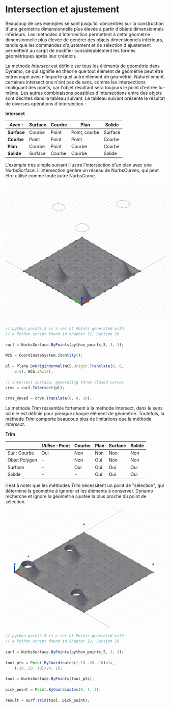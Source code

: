 # Intersection et ajustement

Beaucoup de ces exemples se sont jusqu'ici concentrés sur la construction d'une géométrie dimensionnelle plus élevée à partir d'objets dimensionnels inférieurs. Les méthodes d'intersection permettent à cette géométrie dimensionnelle plus élevée de générer des objets dimensionnels inférieurs, tandis que les commandes d'ajustement et de sélection d'ajustement permettent au script de modifier considérablement les formes géométriques après leur création.

La méthode *Intersect* est définie sur tous les éléments de géométrie dans Dynamo, ce qui signifie en théorie que tout élément de géométrie peut être entrecoupé avec n'importe quel autre élément de géométrie. Naturellement, certaines intersections n'ont pas de sens, comme les intersections impliquant des points, car l'objet résultant sera toujours le point d'entrée lui-même. Les autres combinaisons possibles d'intersections entre des objets sont décrites dans le tableau suivant. Le tableau suivant présente le résultat de diverses opérations d'intersection :

**Intersect**

|*Avec :*|Surface|Courbe|Plan|Solide|
| -- | -- | -- | -- | -- |
|**Surface**|Courbe|Point|Point, courbe|Surface|
|**Courbe**|Point|Point|Point|Courbe|
|**Plan**|Courbe|Point|Courbe|Courbe|
|**Solide**|Surface|Courbe|Courbe|Solide|

L'exemple très simple suivant illustre l'intersection d'un plan avec une NurbsSurface. L'intersection génère un réseau de NurbsCurves, qui peut être utilisé comme toute autre NurbsCurve.

![](images/12-8/IntersectionAndTrim_01.png)

```js
// python_points_5 is a set of Points generated with
// a Python script found in Chapter 12, Section 10

surf = NurbsSurface.ByPoints(python_points_5, 3, 3);

WCS = CoordinateSystem.Identity();

pl = Plane.ByOriginNormal(WCS.Origin.Translate(0, 0,
    0.5), WCS.ZAxis);

// intersect surface, generating three closed curves
crvs = surf.Intersect(pl);

crvs_moved = crvs.Translate(0, 0, 10);
```

La méthode *Trim* ressemble fortement à la méthode Intersect, dans le sens où elle est définie pour presque chaque élément de géométrie. Toutefois, la méthode *Trim* comporte beaucoup plus de limitations que la méthode *Intersect*.

**Trim**

||*Utilise :* Point|Courbe|Plan|Surface|Solide|
| -- | -- | -- | -- | -- | -- |
|*Sur :* Courbe|Oui|Non|Non|Non|Non|
|Objet Polygon|-|Non|Oui|Non|Non|
|Surface|-|Oui|Oui|Oui|Oui|
|Solide|-|-|Oui|Oui|Oui|

Il est à noter que les méthodes *Trim* nécessitent un point de "sélection", qui détermine la géométrie à ignorer et les éléments à conserver. Dynamo recherche et ignore la géométrie ajustée la plus proche du point de sélection.

![](images/12-8/IntersectionAndTrim_02.png)

```js
// python_points_5 is a set of Points generated with
// a Python script found in Chapter 12, Section 10

surf = NurbsSurface.ByPoints(python_points_5, 3, 3);

tool_pts = Point.ByCoordinates((-10..20..10)<1>,
    (-10..20..10)<2>, 1);

tool = NurbsSurface.ByPoints(tool_pts);

pick_point = Point.ByCoordinates(8, 1, 3);

result = surf.Trim(tool, pick_point);
```

